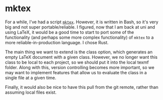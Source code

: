 # mktex

For a while, I've had a script [`mktex`](../mktex).  However, it is written in Bash, so it's very big and not super portable/reliable.  I figured, now that I am back at uni and using LaTeX, it would be a good time to start to port some of the functionality (and perhaps some more complex functionality) of `mktex` to a more reliable-in-production language.  I chose Rust.

The main thing we want to extend is the class option, which generates an empty LaTeX document with a given class.  However, we no longer want this class to be local to each project, so we should put it into the local texmf folder.  Along with this, version controlling becomes more important, so we may want to implement features that allow us to evaluate the class in a single file at a given time.

Finally, it would also be nice to have this pull from the git remote, rather than assuming local files exist.
